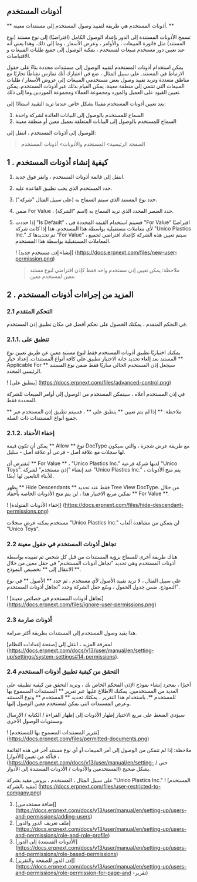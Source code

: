 ## أذونات المستخدم

** أذونات المستخدم هي طريقة لتقييد وصول المستخدم إلى مستندات معينة. **

تسمح الأذونات المستندة إلى الدور بإعداد الوصول الكامل (افتراضيًا) إلى نوع مستند (نوع المستند) مثل فاتورة المبيعات ، والأوامر ، وعرض الأسعار ، وما إلى ذلك. وهذا يعني أنه عند تعيين دور مستخدم مبيعات لمستخدم ، يمكنه الوصول إلى جميع طلبات المبيعات و الاقتباسات.

يمكن استخدام أذونات المستخدم لتقييد الوصول إلى مستندات محددة بناءً على حقول الارتباط في المستند. على سبيل المثال ، ضع في اعتبارك أنك تمارس نشاطًا تجاريًا مع مناطق متعددة وتريد تقييد وصول بعض مستخدمي المبيعات إلى عروض الأسعار / طلبات المبيعات التي تنتمي إلى منطقة معينة. يمكن القيام بذلك عبر أذونات المستخدم. يمكن تعيين القيود على العميل والمورد ومجموعة العملاء ومجموعة الموردين وما إلى ذلك.

يعد تعيين أذونات المستخدم مفيدًا بشكل خاص عندما تريد التقييد استنادًا إلى:

1. السماح للمستخدم بالوصول إلى البيانات العائدة لشركة واحدة
2. السماح للمستخدم بالوصول إلى البيانات المتعلقة بعميل معين أو منطقة معينة

للوصول إلى أذونات المستخدم ، انتقل إلى:

> الصفحة الرئيسية> المستخدم والأذونات> أذونات المستخدم

## 1 \. كيفية إنشاء أذونات المستخدم

1. انتقل إلى قائمة أذونات المستخدم ، وانقر فوق جديد.
2. حدد المستخدم الذي يجب تطبيق القاعدة عليه.
3. حدد نوع المستند الذي سيتم السماح به (على سبيل المثال "شركة").
4. ضمن For Value ، حدد العنصر المحدد الذي تريد السماح به (اسم "الشركة).
5. إذا حددت "Is Default" ، فسيتم استخدام القيمة المحددة في "For Value" افتراضيًا لأي معاملات مستقبلية بواسطة هذا المستخدم. هذا إذا كانت شركة "Unico Plastics Inc." تم تحديدها كـ "For Value" ، سيتم تعيين هذه الشركة كإعداد افتراضي لجميع المعاملات المستقبلية بواسطة هذا المستخدم.
    
    ! [إنشاء إذن مستخدم جديد] (https://docs.erpnext.com/files/new-user-permission.png)
    
    > ملاحظة: يمكن تعيين إذن مستخدم واحد فقط كإذن افتراضي لنوع مستند معين لمستخدم معين.
    

## 2 \. المزيد من إجراءات أذونات المستخدم

### 2.1 التحكم المتقدم

في التحكم المتقدم ، يمكنك الحصول على تحكم أفضل في مكان تطبيق إذن المستخدم.

### 2.1.1. تنطبق على

يمكنك اختياريًا تطبيق أذونات المستخدم فقط لنوع مستند معين عن طريق تعيين نوع المستند بعد إلغاء تحديد خانة الاختيار تطبيق على كافة أنواع المستندات. إعداد خيار ** Applicable For ** سيجعل إذن المستخدم الحالي ساريًا فقط ضمن نوع المستند الرئيسي المحدد.

! [ينطبق على] (https://docs.erpnext.com/files/advanced-control.png)

في إذن المستخدم أعلاه ، سيتمكن المستخدم من الوصول إلى أوامر المبيعات للشركة المحددة فقط.

** ملاحظة: ** إذا لم يتم تعيين ** ينطبق على ** ، فسيتم تطبيق إذن المستخدم عبر جميع أنواع المستندات ذات الصلة.

### 2.1.2. إخفاء الأحفاد

يمكن أن تكون قيمة ** Allow ** نوع DocType مع طريقة عرض شجرة ، والتي سيكون لها سجلات مع علاقة أصل - فرعي أو علاقة أصل - سليل.

لنفترض أن ** For Value ** ، "Unico Plastics Inc." لديها شركة فرعية "Unico Toys". عند إنشاء "إذن مستخدم" لشركة "Unico Plastics Inc." ، يتم منح الأذونات للأبناء التابعين لها أيضًا.

يظهر ** Hide Descendants ** فقط عند تحديد Tree View DocType. من خلال تمكين مربع الاختيار هذا ، لن يتم منح الأذونات الخاصة بأحفاد ** For Value **.

! [إخفاء الأذونات المتولدة] (https://docs.erpnext.com/files/hide-descendant-permissions.png)

مستخدم يمكنه عرض سجلات "Unico Plastics Inc." لن يتمكن من مشاهدة ألعاب "Unico Toys".

### 2.2 تجاهل أذونات المستخدم في حقول معينة

هناك طريقة أخرى للسماح برؤية المستندات من قبل كل شخص تم تقييده بواسطة أذونات المستخدم وهي تحديد "تجاهل أذونات المستخدم" في حقل معين من خلال الانتقال إلى ** تخصيص النموذج **.

على سبيل المثال ، لا تريد تقييد الأصول لأي مستخدم ، ثم حدد ** الأصول ** في نوع النموذج. ضمن جدول الحقول ، وسّع حقل الشركة وحدد "تجاهل أذونات المستخدم".

! [تجاهل أذونات المستخدم في خصائص معينة] (https://docs.erpnext.com/files/ignore-user-permissions.png)

### 2.3 أذونات صارمة

هذا يقيد وصول المستخدم إلى المستندات بطريقة أكثر صرامة.

لمعرفة المزيد ، انتقل إلى [صفحة إعدادات النظام] (https://docs.erpnext.com/docs/v13/user/manual/en/setting-up/settings/system-settings#14-permissions).

### 2.4 التحقق من كيفية تطبيق أذونات المستخدم

أخيرًا ، بمجرد إنشاء نموذج الإذن المحكم الخاص بك ، وتريد التحقق من كيفية تطبيقه على العديد من المستخدمين. يمكنك الاطلاع عليها عبر تقرير ** المستندات المسموح بها للمستخدم **. باستخدام هذا التقرير ، يمكنك تحديد ** المستخدم ** ونوع المستند وعرض المستندات التي يمكن لمستخدم معين الوصول إليها.

سيؤدي الضغط على مربع الاختيار إظهار الأذونات إلى إظهار القراءة / الكتابة / الإرسال ومستويات الوصول الأخرى.

! [تقرير المستندات المسموح بها للمستخدم] (https://docs.erpnext.com/files/permitted-documents.png)

ملاحظة: إذا لم تتمكن من الوصول إلى أمر المبيعات أو أي نوع مستند آخر في هذه القائمة ، فتأكد من تعيين [الأدوار] (https://docs.erpnext.com/docs/v13/user/manual/en/setting- حتى / المستخدمين والأذونات / الأذونات المستندة إلى الأدوار) بشكل صحيح.

على سبيل المثال ، المستخدم ، بروس مقيد بشركة "Unico Plastics Inc." ! [المستخدم مقيد بالشركة] (https://docs.erpnext.com/files/user-restricted-to-company.png)

1. [إضافة مستخدمين] (https://docs.erpnext.com/docs/v13/user/manual/en/setting-up/users-and-permissions/adding-users)
2. [ملف تعريف الدور والدور] (https://docs.erpnext.com/docs/v13/user/manual/en/setting-up/users-and-permissions/role-and-role-profile)
3. [الأذونات المستندة إلى الدور] (https://docs.erpnext.com/docs/v13/user/manual/en/setting-up/users-and-permissions/role-based-permissions)
4. [إذن الدور للصفحة والتقرير] (https://docs.erpnext.com/docs/v13/user/manual/en/setting-up/users-and-permissions/role-permission-for-page-and -تقرير)